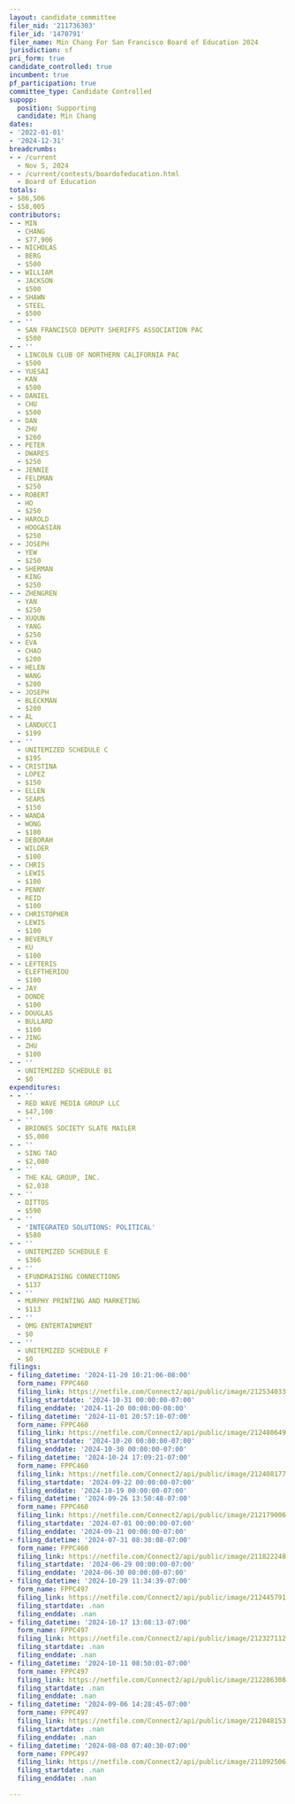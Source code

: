 ```yaml
---
layout: candidate_committee
filer_nid: '211736303'
filer_id: '1470791'
filer_name: Min Chang For San Francisco Board of Education 2024
jurisdiction: sf
pri_form: true
candidate_controlled: true
incumbent: true
pf_participation: true
committee_type: Candidate Controlled
supopp:
  position: Supporting
  candidate: Min Chang
dates:
- '2022-01-01'
- '2024-12-31'
breadcrumbs:
- - /current
  - Nov 5, 2024
- - /current/contests/boardofeducation.html
  - Board of Education
totals:
- $86,506
- $58,005
contributors:
- - MIN
  - CHANG
  - $77,906
- - NICHOLAS
  - BERG
  - $500
- - WILLIAM
  - JACKSON
  - $500
- - SHAWN
  - STEEL
  - $500
- - ''
  - SAN FRANCISCO DEPUTY SHERIFFS ASSOCIATION PAC
  - $500
- - ''
  - LINCOLN CLUB OF NORTHERN CALIFORNIA PAC
  - $500
- - YUESAI
  - KAN
  - $500
- - DANIEL
  - CHU
  - $500
- - DAN
  - ZHU
  - $260
- - PETER
  - DWARES
  - $250
- - JENNIE
  - FELDMAN
  - $250
- - ROBERT
  - HO
  - $250
- - HAROLD
  - HOOGASIAN
  - $250
- - JOSEPH
  - YEW
  - $250
- - SHERMAN
  - KING
  - $250
- - ZHENGREN
  - YAN
  - $250
- - XUQUN
  - YANG
  - $250
- - EVA
  - CHAO
  - $200
- - HELEN
  - WANG
  - $200
- - JOSEPH
  - BLECKMAN
  - $200
- - AL
  - LANDUCCI
  - $199
- - ''
  - UNITEMIZED SCHEDULE C
  - $195
- - CRISTINA
  - LOPEZ
  - $150
- - ELLEN
  - SEARS
  - $150
- - WANDA
  - WONG
  - $100
- - DEBORAH
  - WILDER
  - $100
- - CHRIS
  - LEWIS
  - $100
- - PENNY
  - REID
  - $100
- - CHRISTOPHER
  - LEWIS
  - $100
- - BEVERLY
  - KU
  - $100
- - LEFTERIS
  - ELEFTHERIOU
  - $100
- - JAY
  - DONDE
  - $100
- - DOUGLAS
  - BULLARD
  - $100
- - JING
  - ZHU
  - $100
- - ''
  - UNITEMIZED SCHEDULE B1
  - $0
expenditures:
- - ''
  - RED WAVE MEDIA GROUP LLC
  - $47,100
- - ''
  - BRIONES SOCIETY SLATE MAILER
  - $5,000
- - ''
  - SING TAO
  - $2,080
- - ''
  - THE KAL GROUP, INC.
  - $2,038
- - ''
  - DITTOS
  - $590
- - ''
  - 'INTEGRATED SOLUTIONS: POLITICAL'
  - $580
- - ''
  - UNITEMIZED SCHEDULE E
  - $366
- - ''
  - EFUNDRAISING CONNECTIONS
  - $137
- - ''
  - MURPHY PRINTING AND MARKETING
  - $113
- - ''
  - OMG ENTERTAINMENT
  - $0
- - ''
  - UNITEMIZED SCHEDULE F
  - $0
filings:
- filing_datetime: '2024-11-20 10:21:06-08:00'
  form_name: FPPC460
  filing_link: https://netfile.com/Connect2/api/public/image/212534033
  filing_startdate: '2024-10-31 00:00:00-07:00'
  filing_enddate: '2024-11-20 00:00:00-08:00'
- filing_datetime: '2024-11-01 20:57:10-07:00'
  form_name: FPPC460
  filing_link: https://netfile.com/Connect2/api/public/image/212480649
  filing_startdate: '2024-10-20 00:00:00-07:00'
  filing_enddate: '2024-10-30 00:00:00-07:00'
- filing_datetime: '2024-10-24 17:09:21-07:00'
  form_name: FPPC460
  filing_link: https://netfile.com/Connect2/api/public/image/212408177
  filing_startdate: '2024-09-22 00:00:00-07:00'
  filing_enddate: '2024-10-19 00:00:00-07:00'
- filing_datetime: '2024-09-26 13:50:48-07:00'
  form_name: FPPC460
  filing_link: https://netfile.com/Connect2/api/public/image/212179006
  filing_startdate: '2024-07-01 00:00:00-07:00'
  filing_enddate: '2024-09-21 00:00:00-07:00'
- filing_datetime: '2024-07-31 08:38:08-07:00'
  form_name: FPPC460
  filing_link: https://netfile.com/Connect2/api/public/image/211822248
  filing_startdate: '2024-06-29 00:00:00-07:00'
  filing_enddate: '2024-06-30 00:00:00-07:00'
- filing_datetime: '2024-10-29 11:34:39-07:00'
  form_name: FPPC497
  filing_link: https://netfile.com/Connect2/api/public/image/212445791
  filing_startdate: .nan
  filing_enddate: .nan
- filing_datetime: '2024-10-17 13:08:13-07:00'
  form_name: FPPC497
  filing_link: https://netfile.com/Connect2/api/public/image/212327112
  filing_startdate: .nan
  filing_enddate: .nan
- filing_datetime: '2024-10-11 08:50:01-07:00'
  form_name: FPPC497
  filing_link: https://netfile.com/Connect2/api/public/image/212286308
  filing_startdate: .nan
  filing_enddate: .nan
- filing_datetime: '2024-09-06 14:28:45-07:00'
  form_name: FPPC497
  filing_link: https://netfile.com/Connect2/api/public/image/212048153
  filing_startdate: .nan
  filing_enddate: .nan
- filing_datetime: '2024-08-08 07:40:30-07:00'
  form_name: FPPC497
  filing_link: https://netfile.com/Connect2/api/public/image/211892506
  filing_startdate: .nan
  filing_enddate: .nan

---
```


